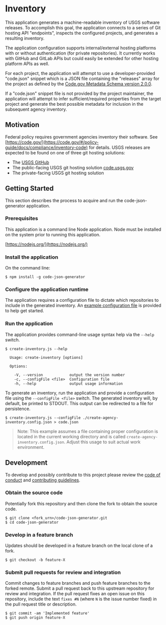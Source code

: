 Inventory
=========

This application generates a machine-readable inventory of USGS software
releases. To accomplish this goal, the application connects to a series of
Git hosting API "endpoints", inspects the configured projects, and generates
a resulting inventory.

The application configuration supports internal/external hosting platforms
with or without authentication (for private repositories). It currently works
with GitHub and GitLab APIs but could easily be extended for other hosting
platform APIs as well.

For each project, the application will attempt to use a developer-provided
"code.json" snippet which is a JSON file containing the "releases" array
for the project as defined by the
[Code.gov Metadata Schema version 2.0.0](https://code.gov/#/policy-guide/docs/compliance/inventory-code).

If a "code.json" snippet file is not provided by the project maintainer, the
application will attempt to infer sufficient/required properties from the
target project and generate the best possible metadata for inclusion in the
subsequent agency inventory.


Motivation
----------

Federal policy requires government agencies inventory their software. See
[https://code.gov/](https://code.gov/#/policy-guide/docs/compliance/inventory-code)
for details. USGS releases are expected to be found on one of three git hosting
solutions:
 * The [USGS GitHub](https://github.com/usgs)
 * The public-facing USGS git hosting solution [code.usgs.gov](https://code.usgs.gov)
 * The private-facing USGS git hosting solution


Getting Started
---------------

This section describes the process to acquire and run the code-json-generator
application.

### Prerequisites

This application is a command line Node application. Node must be installed
on the system prior to running this application.

[https://nodejs.org/](https://nodejs.org/)

### Install the application

On the command line:
```
$ npm install -g code-json-generator
```
### Configure the application runtime

The application requires a configuration file to dictate which repositories
to include in the generated inventory. An [example configuration file](etc/config-example.json)
is provided to help get started.

### Run the application

The application provides command-line usage syntax help via the `--help` switch.
```
$ create-inventory.js --help

  Usage: create-inventory [options]

  Options:

    -V, --version            output the version number
    -c, --configFile <file>  Configuration file
    -h, --help               output usage information
```

To generate an inventory, run the application and provide a configuration file
using the `--configFile <file>` switch. The generated inventory will, by
default, be printed to STDOUT. This output can be redirected to a file
for persistence.

```
$ create-inventory.js --configFile ./create-agency-inventory.config.json > code.json
```
> Note: This example assumes a file containing proper configuration is located
> in the current working directory and is called `create-agency-inventory.config.json`.
> Adjust this usage to suit actual work environment.


Development
-----------

To develop and possibly contribute to this project please review the
[code of conduct](./CODE_OF_CONDUCT.md) and [contributing guidelines](CONTRIBUTING.md).

### Obtain the source code

Potentially fork this repository and then clone the fork to obtain the source
code.

```
$ git clone <fork_urn>/code-json-generator.git
$ cd code-json-generator
```

### Develop in a feature branch

Updates should be developed in a feature branch on the local clone of a fork.
```
$ git checkout -b feature-X
```

### Submit pull requests for review and integration

Commit changes to feature branches and push feature branches to the forked
remote. Submit a pull request back to this upstream repository for review
and integration. If the pull request fixes an open issue on this repository,
include the text `fixes #N` (where `N` is the issue number fixed) in the
pull request title or description.
```
$ git commit -am 'Implemented feature'
$ git push origin feature-X
```
